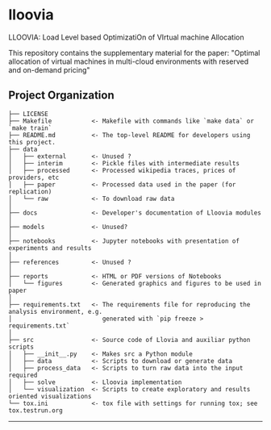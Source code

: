 lloovia
==============================

LLOOVIA: Load Level based OptimizatiOn of VIrtual machine Allocation

This repository contains the supplementary material for the paper: "Optimal allocation of virtual machines in multi-cloud environments with reserved and on-demand pricing"

Project Organization
------------

    ├── LICENSE
    ├── Makefile           <- Makefile with commands like `make data` or `make train`
    ├── README.md          <- The top-level README for developers using this project.
    ├── data
    │   ├── external       <- Unused ?
    │   ├── interim        <- Pickle files with intermediate results
    │   ├── processed      <- Processed wikipedia traces, prices of providers, etc
    │   ├── paper          <- Processed data used in the paper (for replication)
    │   └── raw            <- To download raw data
    │
    ├── docs               <- Developer's documentation of Lloovia modules
    │
    ├── models             <- Unused?
    │
    ├── notebooks          <- Jupyter notebooks with presentation of experiments and results
    │
    ├── references         <- Unused ?
    │
    ├── reports            <- HTML or PDF versions of Notebooks
    │   └── figures        <- Generated graphics and figures to be used in paper
    │
    ├── requirements.txt   <- The requirements file for reproducing the analysis environment, e.g.
    │                         generated with `pip freeze > requirements.txt`
    │
    ├── src                <- Source code of Llovia and auxiliar python scripts
    │   ├── __init__.py    <- Makes src a Python module
    │   ├── data           <- Scripts to download or generate data
    │   ├── process_data   <- Scripts to turn raw data into the input required
    │   ├── solve          <- Lloovia implementation
    │   └── visualization  <- Scripts to create exploratory and results oriented visualizations
    └── tox.ini            <- tox file with settings for running tox; see tox.testrun.org


--------

